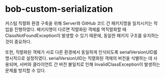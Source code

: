 ﻿# bob-custom-serialization
커스텀 직렬화 환경 구축을 위해 Server와 GitHub 코드 간 패키지명을 일치시키는 작업을 진행하였다. 패키지명이 다르면 직렬화된 객체를 역직렬화할 때 ClassNotFoundException이 발생할 수 있기 때문에, 동일한 패키지 구조를 유지하는 것이 중요하다.

또한, 직렬화된 객체가 서로 다른 환경에서 동일하게 인식되도록 serialVersionUID를 명시적으로 설정하였다. serialVersionUID는 직렬화된 객체의 버전을 식별하는 데 사용되며, 서버와 클라이언트 간 버전 불일치로 인해 InvalidClassException이 발생하는 문제를 방지할 수 있다.
